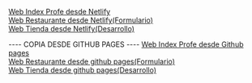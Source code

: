 <a href="https://vibrant-sinoussi-82999c.netlify.app/index.html" target="_blank">Web Index Profe desde Netlify</a><br>
<a href="https://vibrant-sinoussi-82999c.netlify.app/indexRestaurante.html" target="_blank">Web Restaurante desde Netlify(Formulario)</a><br>
<a href="https://vibrant-sinoussi-82999c.netlify.app/indexTienda.html" target="_blank">Web Tienda desde Netlify(Desarrollo)</a><br>

---- COPIA DESDE GITHUB PAGES ----
<a href="https://sosan.github.io/banner/index.html" target="_blank">Web Index Profe desde Github pages</a><br>
<a href="https://sosan.github.io/banner/indexRestaurante.html" target="_blank">Web Restaurante desde github pages(Formulario)</a><br>
<a href="https://sosan.github.io/banner/indexTienda.html" target="_blank">Web Tienda desde github pages(Desarrollo)</a><br>





